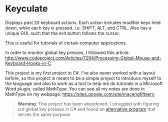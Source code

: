 Keyculate
=========

Displays past 20 keyboard actions. Each action includes modifier keys held down, while each key is pressed, i.e. SHIFT, ALT, and CTRL. Also has a unique GUI, such that the exit button follows the cursor.

This is useful for tutorials of certain computer applications.

In order to monitor global key presses, I followed this article:
http://www.codeproject.com/Articles/7294/Processing-Global-Mouse-and-Keyboard-Hooks-in-C

This project is my first project in C#. I've also never worked with a layout before, so this project is meant to be a simple project to introduce myself to the language and also to work as a tool to help me do tutorials in a Microsoft Word plugin, called MathType. You can see all my notes are done in MathType on my webpage:
https://sites.google.com/site/macengfifteen/

> **Warning**: This project has been abandoned. I struggled with figuring out global key presses in C# and found an [alternative program](http://osherove.com/blog/2007/5/29/key-jedi-103-renamed-from-shortwatcher.html) that serves the same purpose
